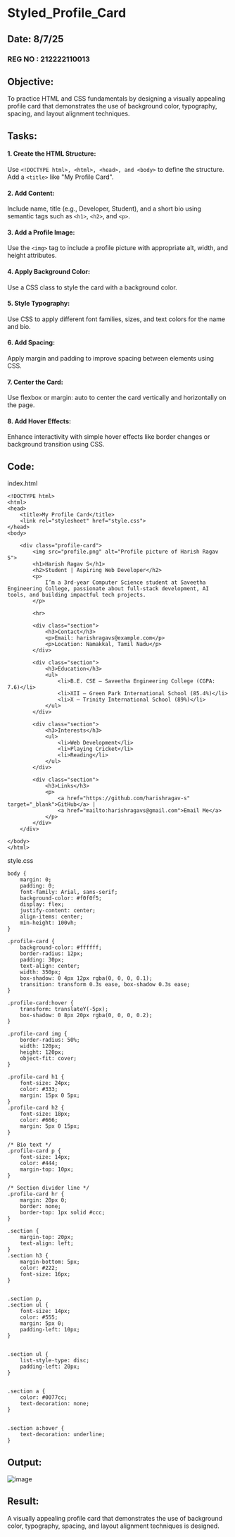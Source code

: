 # Styled_Profile_Card
## Date: 8/7/25
### REG NO : 212222110013

## Objective:
To practice HTML and CSS fundamentals by designing a visually appealing profile card that demonstrates the use of background color, typography, spacing, and layout alignment techniques.

## Tasks:
#### 1. Create the HTML Structure:
Use ```<!DOCTYPE html>, <html>, <head>, and <body>``` to define the structure.
Add a ```<title>``` like "My Profile Card".

#### 2. Add Content:
Include name, title (e.g., Developer, Student), and a short bio using semantic tags such as ```<h1>```, ```<h2>```, and ```<p>```.

#### 3. Add a Profile Image:
Use the ```<img>``` tag to include a profile picture with appropriate alt, width, and height attributes.

#### 4. Apply Background Color:
Use a CSS class to style the card with a background color.

#### 5. Style Typography:
Use CSS to apply different font families, sizes, and text colors for the name and bio.

#### 6. Add Spacing:
Apply margin and padding to improve spacing between elements using CSS.

#### 7. Center the Card:
Use flexbox or margin: auto to center the card vertically and horizontally on the page.

#### 8. Add Hover Effects:
Enhance interactivity with simple hover effects like border changes or background transition using CSS.

##  Code:
index.html
```
<!DOCTYPE html>
<html>
<head>
    <title>My Profile Card</title>
    <link rel="stylesheet" href="style.css">
</head>
<body>

    <div class="profile-card">
        <img src="profile.png" alt="Profile picture of Harish Ragav S">
        <h1>Harish Ragav S</h1>
        <h2>Student | Aspiring Web Developer</h2>
        <p>
            I’m a 3rd-year Computer Science student at Saveetha Engineering College, passionate about full-stack development, AI tools, and building impactful tech projects.
        </p>

        <hr>

        <div class="section">
            <h3>Contact</h3>
            <p>Email: harishragavs@example.com</p>
            <p>Location: Namakkal, Tamil Nadu</p>
        </div>

        <div class="section">
            <h3>Education</h3>
            <ul>
                <li>B.E. CSE – Saveetha Engineering College (CGPA: 7.6)</li>
                <li>XII – Green Park International School (85.4%)</li>
                <li>X – Trinity International School (89%)</li>
            </ul>
        </div>

        <div class="section">
            <h3>Interests</h3>
            <ul>
                <li>Web Development</li>
                <li>Playing Cricket</li>
                <li>Reading</li>
            </ul>
        </div>

        <div class="section">
            <h3>Links</h3>
            <p>
                <a href="https://github.com/harishragav-s" target="_blank">GitHub</a> |
                <a href="mailto:harishragavs@gmail.com">Email Me</a>
            </p>
        </div>
    </div>

</body>
</html>
```
style.css 
```
body {
    margin: 0;
    padding: 0;
    font-family: Arial, sans-serif;
    background-color: #f0f0f5;
    display: flex;
    justify-content: center;
    align-items: center;
    min-height: 100vh;
}

.profile-card {
    background-color: #ffffff;
    border-radius: 12px;
    padding: 30px;
    text-align: center;
    width: 350px;
    box-shadow: 0 4px 12px rgba(0, 0, 0, 0.1);
    transition: transform 0.3s ease, box-shadow 0.3s ease;
}

.profile-card:hover {
    transform: translateY(-5px);
    box-shadow: 0 8px 20px rgba(0, 0, 0, 0.2);
}

.profile-card img {
    border-radius: 50%;
    width: 120px;
    height: 120px;
    object-fit: cover;
}

.profile-card h1 {
    font-size: 24px;
    color: #333;
    margin: 15px 0 5px;
}
.profile-card h2 {
    font-size: 18px;
    color: #666;
    margin: 5px 0 15px;
}

/* Bio text */
.profile-card p {
    font-size: 14px;
    color: #444;
    margin-top: 10px;
}

/* Section divider line */
.profile-card hr {
    margin: 20px 0;
    border: none;
    border-top: 1px solid #ccc;
}

.section {
    margin-top: 20px;
    text-align: left;
}
.section h3 {
    margin-bottom: 5px;
    color: #222;
    font-size: 16px;
}


.section p,
.section ul {
    font-size: 14px;
    color: #555;
    margin: 5px 0;
    padding-left: 10px;
}


.section ul {
    list-style-type: disc;
    padding-left: 20px;
}


.section a {
    color: #0077cc;
    text-decoration: none;
}


.section a:hover {
    text-decoration: underline;
}
```

## Output:

![image](https://github.com/user-attachments/assets/e3a1a65d-cd99-476d-9c1f-a1d4ae2d1010)


## Result:
A visually appealing profile card that demonstrates the use of background color, typography, spacing, and layout alignment techniques is designed.
